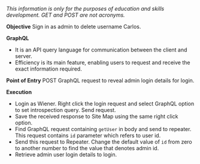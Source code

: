 *This information is only for the purposes of education and skills development. GET and POST are not acronyms.*

**Objective**
Sign in as admin to delete username Carlos.

**GraphQL**
- It is an API query language for communication between the client and server. 
- Efficiency is its main feature, enabling users to request and receive the exact information required.

**Point of Entry**
POST GraphQL request to reveal admin login details for login.

**Execution**
- Login as Wiener. Right click the login request and select GraphQL option to set introspection query. Send request.
- Save the received response to Site Map using the same right click option.
- Find GraphQL request containing `getUser` in body and send to repeater. This request contains `id` parameter which refers to user id.
- Send this request to Repeater. Change the default value of `id` from zero to another number to find the value that denotes admin id. 
- Retrieve admin user login details to login.
